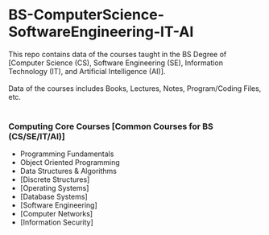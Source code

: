 # BS-ComputerScience-SoftwareEngineering-IT-AI
This repo contains data of the courses taught in the BS Degree of [Computer Science (CS), Software Engineering (SE), Information Technology (IT), and Artificial Intelligence (AI)]. 
<br> <br>
Data of the courses includes Books, Lectures, Notes, Program/Coding Files, etc.
<br><br>
### Computing Core Courses [Common Courses for BS (CS/SE/IT/AI)]

* Programming Fundamentals
* Object Oriented Programming
* Data Structures & Algorithms
* [Discrete Structures]
* [Operating Systems]
* [Database Systems]
* [Software Engineering]
* [Computer Networks]
* [Information Security]
